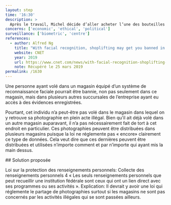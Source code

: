 ```yaml
---
layout: step
time: '16:30'
description: >
  Après le travail, Michel décide d’aller acheter l’une des bouteilles de vin suggérées par Alexa afin de lui assurer un souper idéal et bien accompagné. Lorsqu’il entre dans le magasin, Michel remarque qu’un mur est plaqué d’images de voleur à l’étalage recherché après avoir quitté les lieux avec des bouteilles de vin non payées. 
concerns: ['economic', 'ethical', 'political']
surveillance: ['biometric', 'centre']
references:
  - author: Alfred Ng
    title: "With facial recognition, shoplifting may get you banned in places you've never been"
    website: CNET
    year: 2019
    url: https://www.cnet.com/news/with-facial-recognition-shoplifting-may-get-you-banned-in-places-youve-never-been/
    note: Récupéré le 25 mars 2019
permalink: /1630
---
```


Une personne ayant volé dans un magasin équipé d’un système de reconnaissance faciale pourrait être bannie, non pas seulement dans ce magasin, mais dans plusieurs autres succursales de l’entreprise ayant eu accès à des évidences enregistrées. 

Pourtant, cet individu n’a peut-être pas volé dans le magasin dans lequel on y retrouve sa photographie en plein acte illégal.  Bien qu’il ait déjà volé dans un autre magasin auparavant, il n’a pas nécessairement fait de tort à cet endroit en particulier. Ces photographies peuvent être distribuées dans plusieurs magasins puisque la loi ne réglemente pas « encore» clairement ce type de données. Cela veut dire que ces dernières peuvent être distribuées et utilisées n’importe comment et par n’importe qui ayant mis la main dessus.


<div class="solution" markdown="1">
## Solution proposée

Loi sur la protection des renseignements personnels: Collecte des renseignements personnels
4 « Les seuls renseignements personnels que peut recueillir une institution fédérale sont ceux qui ont un lien direct avec ses programmes ou ses activités ».
Explication: Il devrait y avoir une loi qui réglemente le partage de photographies surtout si les magasins ne sont pas concernés par les activités illégales qui se sont passées ailleurs.  

</div>
